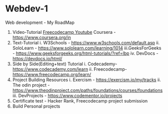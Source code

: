 # Webdev-1
Web development - My RoadMap
1. Video-Tutorial
  [Freecodecamp Youtube](https://www.youtube.com/playlist?list=PLWKjhJtqVAblfum5WiQblKPwIbqYXkDoC)
  Coursera - https://www.coursera.org/in
 2. Text-Tutorial
  i.  W3Schools - https://www.w3schools.com/default.asp
  ii. SoloLearn - https://www.sololearn.com/learning/1014
  iii.GeeksForGeeks - https://www.geeksforgeeks.org/html-tutorials/?ref=lbp
  iv. DevDocs - https://devdocs.io/html/
 3. Side by Side(Editing+text) Tutorial
  i. Codecademy- https://www.codecademy.com/learn
  ii. Freecodecamp- https://www.freecodecamp.org/learn/
 4. Project Building Resources
 i. Exercism - https://exercism.io/my/tracks
 ii. The odin project - https://www.theodinproject.com/paths/foundations/courses/foundations
 iii. DevProjects - https://www.codementor.io/projects
  5. Certificate test - Hacker Rank, Freecodecamp project submission
  6. Build Personal projects
